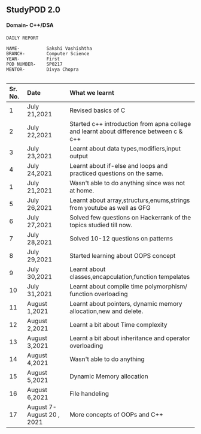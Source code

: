 ## StudyPOD 2.0

#### Domain- C++/DSA
    DAILY REPORT

```http
NAME-          Sakshi Vashishtha
BRANCH-        Computer Science
YEAR-          First
POD NUMBER-    SP0217
MENTOR-        Divya Chopra
  
```

| Sr. No.   | Date     | What we learnt                |
| :----     | :------- | :------------------------- |
| 1         |July 21,2021 | Revised basics of C  |
| 2         |July 22,2021 | Started c++ introduction from apna college and learnt about difference between c & c++  |
| 3         |July 23,2021 | Learnt about data types,modifiers,input output  |
| 4         |July 24,2021 | Learnt about if-else and loops and practiced questions on the same. |
| 1         |July 21,2021 | Wasn't able to do anything since was not at home.  |
| 5         |July 26,2021 | Learnt about array,structurs,enums,strings from youtube as well as GFG|
| 6         |July 27,2021 | Solved few questions on Hackerrank of the topics studied till now. |
| 7         |July 28,2021 | Solved 10-12 questions on patterns |
| 8         |July 29,2021 | Started learning about OOPS concept  |
| 9         |July 30,2021 |Learnt about classes,encapculation,function tempelates  |
| 10        |July 31,2021 |Learnt about compile time polymorphism/ function overloading |
| 11        |August 1,2021 | Learnt about pointers, dynamic memory allocation,new and delete.  |
| 12        |August 2,2021 | Learnt a bit about Time complexity  |
| 13        |August 3,2021 | Learnt a bit about inheritance and operator overloading   |
| 14        |August 4,2021 | Wasn't able to do anything  |
|15         | August 5,2021| Dynamic Memory allocation |
|16         | August 6,2021 | File handeling|
|17         | August 7-August 20 , 2021 | More concepts of OOPs and C++|

